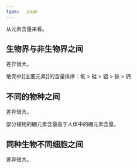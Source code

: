 ```yaml
---
type:   page
---
```


从元素含量来看。

## 生物界与非生物界之间

差异很大。

地壳中[[主要元素]]的含量排序：氧 $>$ 硅 $>$ 铝 $>$ 铁 $>$ 钙

## 不同的物种之间

差异很大。

部分植物的硼元素含量高于人体中的硼元素含量。

## 同种生物不同细胞之间

差异很大。
